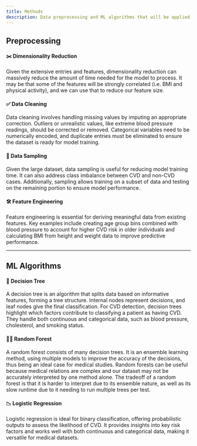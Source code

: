 ```yaml
---
title: Methods
description: Data preprocessing and ML algorithms that will be applied
---
```


## Preprocessing

#### ✂️ Dimensionality Reduction
Given the extensive entries and features, dimensionality reduction can massively reduce the amount of time needed for the model to process. It may be that some of the features will be strongly correlated (i.e. BMI and physical activity), and we can use that to reduce our feature size.

#### ✅ Data Cleaning
Data cleaning involves handling missing values by imputing an appropriate correction. Outliers or unrealistic values, like extreme blood pressure readings, should be corrected or removed. Categorical variables need to be numerically encoded, and duplicate entries must be eliminated to ensure the dataset is ready for model training.

#### 🎯 Data Sampling
Given the large dataset, data sampling is useful for reducing model training time. It can also address class imbalance between CVD and non-CVD cases. Additionally, sampling allows training on a subset of data and testing on the remaining portion to ensure model performance.

#### 🛠️ Feature Engineering
Feature engineering is essential for deriving meaningful data from existing features. Key examples include creating age group bins combined with blood pressure to account for higher CVD risk in older individuals and calculating BMI from height and weight data to improve predictive performance.

---

## ML Algorithms

#### 🌳 Decision Tree
A decision tree is an algorithm that splits data based on informative features, forming a tree structure. Internal nodes represent decisions, and leaf nodes give the final classification. For CVD detection, decision trees highlight which factors contribute to classifying a patient as having CVD. They handle both continuous and categorical data, such as blood pressure, cholesterol, and smoking status.

#### 🌲🌲 Random Forest
A random forest consists of many decision trees. It is an ensemble learning method, using multiple models to improve the accuracy of the decisions, thus being an ideal case for medical studies. Random forests can be useful because medical relations are complex and our dataset may not be accurately interpreted by one method alone. The tradeoff of a random forest is that it is harder to interpret due to its ensemble nature, as well as its slow runtime due to it needing to run multiple trees per test.

#### 📉 Logistic Regression
Logistic regression is ideal for binary classification, offering probabilistic outputs to assess the likelihood of CVD. It provides insights into key risk factors and works well with both continuous and categorical data, making it versatile for medical datasets.
